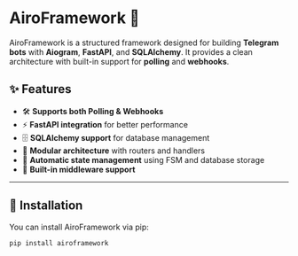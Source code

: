 # AiroFramework 🚀

AiroFramework is a structured framework designed for building **Telegram bots** with **Aiogram**, **FastAPI**, and **SQLAlchemy**. It provides a clean architecture with built-in support for **polling** and **webhooks**.

## ✨ Features
- 🛠 **Supports both Polling & Webhooks**
- ⚡ **FastAPI integration** for better performance
- 🗄 **SQLAlchemy support** for database management
- 📂 **Modular architecture** with routers and handlers
- 🔧 **Automatic state management** using FSM and database storage
- 📝 **Built-in middleware support**

---

## 🚀 Installation
You can install AiroFramework via pip:

```sh
pip install airoframework
